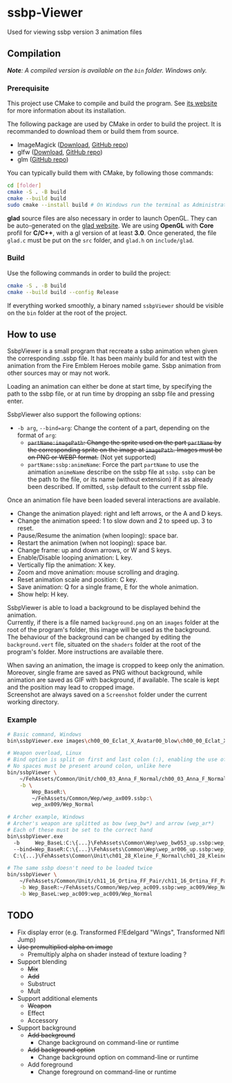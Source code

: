 # ssbp-Viewer
Used for viewing ssbp version 3 animation files

## Compilation

<i>**Note**: A compiled version is available on the `bin` folder. Windows only.</i>

### Prerequisite

This project use CMake to compile and build the program. See [its website](https://cmake.org/install/) for more information about its installation.

The following package are used by CMake in order to build the project. It is recommanded to download them or build them from source.

* ImageMagick ([Download](https://imagemagick.org/script/download.php), [GitHub repo](https://github.com/ImageMagick/ImageMagick))
* glfw ([Download](https://www.glfw.org/download.html), [GitHub repo](https://github.com/glfw/glfw))
* glm ([GitHub repo](https://github.com/g-truc/glm))

You can typically build them with CMake, by following those commands:

```bash
cd [folder]
cmake -S . -B build
cmake --build build
sudo cmake --install build # On Windows run the terminal as Administrator
```

**glad** source files are also necessary in order to launch OpenGL. They can be auto-generated on the [glad website](https://glad.dav1d.de). We are using **OpenGL** with **Core** profil for **C/C++**, with a gl version of at least **3.0**. Once generated, the file `glad.c` must be put on the `src` folder, and `glad.h` on `include/glad`.

### Build

Use the following commands in order to build the project:

```bash
cmake -S . -B build
cmake --build build --config Release
```

If everything worked smoothly, a binary named `ssbpViewer` should be visible on the `bin` folder at the root of the project.

## How to use

SsbpViewer is a small program that recreate a ssbp animation when given the corresponding .ssbp file. It has been mainly build for and test with the animation from the Fire Emblem Heroes mobile game. Ssbp animation from other sources may or may not work.

Loading an animation can either be done at start time, by specifying the path to the ssbp file, or at run time by dropping an ssbp file and pressing enter.

SsbpViewer also support the following options:
* `-b arg`, `--bind=arg`: Change the content of a part, depending on the format of `arg`:
  * ~~`partName:imagePath`: Change the sprite used on the part `partName` by the corresponding sprite on the image at `imagePath`. Images must be on PNG or WEBP format.~~ (Not yet supported)
  * `partName:ssbp:animeName`: Force the part `partName` to use the animation `animeName` describe on the ssbp file at `ssbp`. `ssbp` can be the path to the file, or its name (without extension) if it as already been described. If omitted, `ssbp` default to the current ssbp file.

Once an animation file have been loaded several interactions are available.
* Change the animation played: right and left arrows, or the A and D keys.
* Change the animation speed: 1 to slow down and 2 to speed up. 3 to reset.
* Pause/Resume the animation (when looping): space bar.
* Restart the animation (when not looping): space bar.
* Change frame: up and down arrows, or W and S keys.
* Enable/Disable looping animation: L key.
* Vertically flip the animation: X key.
* Zoom and move animation: mouse scrolling and draging.
* Reset animation scale and position: C key.
* Save animation: Q for a single frame, E for the whole animation.
* Show help: H key.

SsbpViewer is able to load a background to be displayed behind the animation.<br>
Currently, if there is a file named `background.png` on an `images` folder at the root of the program's folder, this image will be used as the background.<br>
The behaviour of the background can be changed by editing the `background.vert` file, situated on the `shaders` folder at the root of the program's folder. More instructions are available there.

When saving an animation, the image is cropped to keep only the animation. Moreover, single frame are saved as PNG without background, while animation are saved as GIF with background, if available. The scale is kept and the position may lead to cropped image.<br>
Screenshot are always saved on a `Screenshot` folder under the current working directory.

### Example

```bash
# Basic command, Windows
bin\ssbpViewer.exe images\ch00_00_Eclat_X_Avatar00_blow\ch00_00_Eclat_X_Avatar00_blow.ssbp

# Weapon overload, Linux
# Bind option is split on first and last colon (:), enabling the use of Windows absolute path
# No spaces must be present around colon, unlike here
bin/ssbpViewer \
    ~/FehAssets/Common/Unit/ch00_03_Anna_F_Normal/ch00_03_Anna_F_Normal.ssbp \
    -b \
        Wep_BaseR:\
        ~/FehAssets/Common/Wep/wep_ax009.ssbp:\
        wep_ax009/Wep_Normal

# Archer example, Windows
# Archer's weapon are splitted as bow (wep_bw*) and arrow (wep_ar*)
# Each of these must be set to the correct hand
bin\ssbpViewer.exe
  -b     Wep_BaseL:C:\{...}\FehAssets\Common\Wep\wep_bw053_up.ssbp:wep_bw053_up/Wep_Normal
  --bind=Wep_BaseR:C:\{...}\FehAssets\Common\Wep\wep_ar006_up.ssbp:wep_ar006_up/Wep_Normal
  C:\{...}\FehAssets\Common\Unit\ch01_28_Kleine_F_Normal\ch01_28_Kleine_F_Normal.ssbp

# The same ssbp doesn't need to be loaded twice
bin/ssbpViewer \
    ~/FehAssets/Common/Unit/ch11_16_Ortina_FF_Pair/ch11_16_Ortina_FF_Pair.ssbp \
    -b Wep_BaseR:~/FehAssets/Common/Wep/wep_ac009.ssbp:wep_ac009/Wep_Normal \
    -b Wep_BaseL:wep_ac009:wep_ac009/Wep_Normal
```

## TODO

* Fix display error (e.g. Transformed F!Edelgard "Wings", Transformed Nifl Jump)
* ~~Use premultiplied alpha on image~~
  * Premultiply alpha on shader instead of texture loading ?
* Support blending
  * ~~Mix~~
  * ~~Add~~
  * Substruct
  * Mult
* Support additional elements
  * ~~Weapon~~
  * Effect
  * Accessory
* Support background
  * ~~Add background~~
    * Change background on command-line or runtime
  * ~~Add background option~~
    * Change background option on command-line or runtime
  * Add foreground
    * Change foreground on command-line or runtime